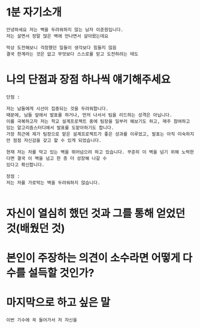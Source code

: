 
# 1분 자기소개
```
안녕하세요 저는 벽을 두려워하지 않는 남자 이준원입니다.
저는 살면서 정말 많은 벽에 만나면서 살아왔는데요

막상 도전해보니 걱정했던 일들이 생각보다 힘들지 않음
결국 한계라는 것은 없고 무엇보다 스스로를 믿고 도전하려는 태도
```
# 나의 단점과 장점 하나씩 얘기해주세요
```
단점 : 

저는 남들에게 시선이 집중되는 것을 두려워합니다. 
때문에, 남들 앞에서 발표를 하거나, 먼저 나서서 팀을 리드하는 성격은 아닙니다.
이를 극복하고자 저는 학교 설계프로젝트 중에 팀장을 일부러 해보기도 하고, 매주 참여하고 있는 알고리즘스터디에서 발표를 도맡아하기도 합니다.
가장 최근에 제가 팀장으로 맡은 설계프로젝트가 좋은 성과를 이루었고, 발표는 아직 미숙하지만 점점 자신감을 갖고 할 수 있게 되었습니다.

현재 저는 저를 막고 있는 벽을 뛰어넘으려 하고 있습니다. 꾸준히 이 벽을 넘기 위해 노력한다면 결국 이 벽을 넘고 한 층 더 성장해 나갈 수 
있다고 확신합니다.

장점 : 
저는 저를 가로막는 벽을 두려워하지 않습니다.


```
# 자신이 열심히 했던 것과 그를 통해 얻었던 것(배웠던 것)

# 본인이 주장하는 의견이 소수라면 어떻게 다수를 설득할 것인가?

# 마지막으로 하고 싶은 말
```
이번 기수에 꼭 들어가서 저 자신을 
```
